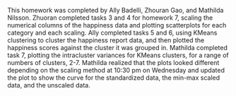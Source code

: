 This homework was completed by Ally Badelli, Zhouran Gao, and Mathilda Nilsson. 
Zhuoran completed tasks 3 and 4 for homework 7, scaling the numerical columns of the happiness data and plotting scatterplots for each category 
and each scaling. Ally completed tasks 5 and 6, using KMeans clustering to cluster the happiness report data, and then plotted the happiness scores 
against the cluster it was grouped in. Mathilda completed task 7, plotting the intracluster variances for KMeans clusters, for a range of 
numbers of clusters, 2-7. Mathilda realized that the plots looked different depending on the scaling method at 10:30 pm on Wednesday 
and updated the plot to show the curve for the standardized data, the min-max scaled data, and the unscaled data.

